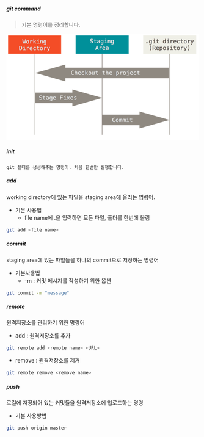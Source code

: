 ##### git command

> 기본 명령어를 정리합니다.



![Git - Git 기초](command.assets/areas.png)



##### init

`git 폴더를 생성해주는 명령어. 처음 한번만 실행합니다.`



##### add

working directory에 있는 파일을  staging area에 올리는 명령어.



- 기본 사용법
  - file name에 .을 입력하면 모든 파일, 폴더를 한번에 올림

``` bash
git add <file name>
```



##### commit

staging area에 있는 파일들을 하나의 commit으로 저장하는 명령어



- 기본사용법
  - -m : 커밋 메시지를 작성하기 위한 옵션

``` bash
git commit -m "message"
```



##### remote

원격저장소를 관리하기 위한 명령어



- add : 원격저장소를 추가

``` bash
git remote add <remote name> <URL>
```



- remove : 원격저장소를 제거

``` bash
git remote remove <remove name>
```



##### push

로컬에 저장되어 있는 커밋들을 원격저장소에 업로드하는 명령



- 기본 사용방법

```bash
git push origin master
```


